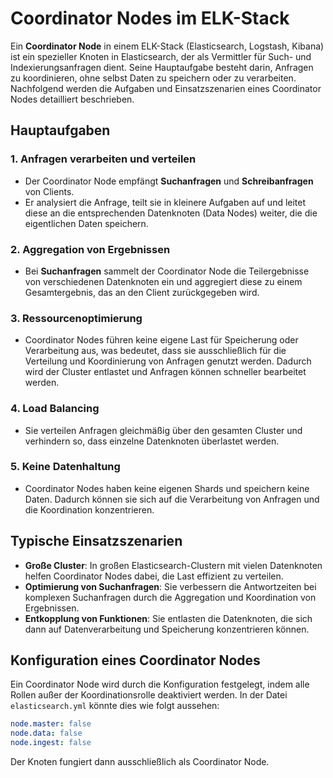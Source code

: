 # Coordinator Nodes im ELK-Stack

Ein **Coordinator Node** in einem ELK-Stack (Elasticsearch, Logstash, Kibana) ist ein spezieller Knoten in Elasticsearch, der als Vermittler für Such- und Indexierungsanfragen dient. Seine Hauptaufgabe besteht darin, Anfragen zu koordinieren, ohne selbst Daten zu speichern oder zu verarbeiten. Nachfolgend werden die Aufgaben und Einsatzszenarien eines Coordinator Nodes detailliert beschrieben.

## Hauptaufgaben

### 1. **Anfragen verarbeiten und verteilen**
- Der Coordinator Node empfängt **Suchanfragen** und **Schreibanfragen** von Clients.
- Er analysiert die Anfrage, teilt sie in kleinere Aufgaben auf und leitet diese an die entsprechenden Datenknoten (Data Nodes) weiter, die die eigentlichen Daten speichern.

### 2. **Aggregation von Ergebnissen**
- Bei **Suchanfragen** sammelt der Coordinator Node die Teilergebnisse von verschiedenen Datenknoten ein und aggregiert diese zu einem Gesamtergebnis, das an den Client zurückgegeben wird.

### 3. **Ressourcenoptimierung**
- Coordinator Nodes führen keine eigene Last für Speicherung oder Verarbeitung aus, was bedeutet, dass sie ausschließlich für die Verteilung und Koordinierung von Anfragen genutzt werden. Dadurch wird der Cluster entlastet und Anfragen können schneller bearbeitet werden.

### 4. **Load Balancing**
- Sie verteilen Anfragen gleichmäßig über den gesamten Cluster und verhindern so, dass einzelne Datenknoten überlastet werden.

### 5. **Keine Datenhaltung**
- Coordinator Nodes haben keine eigenen Shards und speichern keine Daten. Dadurch können sie sich auf die Verarbeitung von Anfragen und die Koordination konzentrieren.

## Typische Einsatzszenarien

- **Große Cluster**: In großen Elasticsearch-Clustern mit vielen Datenknoten helfen Coordinator Nodes dabei, die Last effizient zu verteilen.
- **Optimierung von Suchanfragen**: Sie verbessern die Antwortzeiten bei komplexen Suchanfragen durch die Aggregation und Koordination von Ergebnissen.
- **Entkopplung von Funktionen**: Sie entlasten die Datenknoten, die sich dann auf Datenverarbeitung und Speicherung konzentrieren können.

## Konfiguration eines Coordinator Nodes

Ein Coordinator Node wird durch die Konfiguration festgelegt, indem alle Rollen außer der Koordinationsrolle deaktiviert werden. In der Datei `elasticsearch.yml` könnte dies wie folgt aussehen:

```yaml
node.master: false
node.data: false
node.ingest: false
```

Der Knoten fungiert dann ausschließlich als Coordinator Node.
